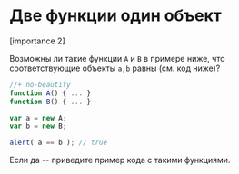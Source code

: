 # Две функции один объект

[importance 2]

Возможны ли такие функции `A` и `B` в примере ниже, что соответствующие объекты `a,b` равны (см. код ниже)?

```js
//+ no-beautify
function A() { ... }
function B() { ... }

var a = new A;
var b = new B;

alert( a == b ); // true
```

Если да -- приведите пример кода с такими функциями. 